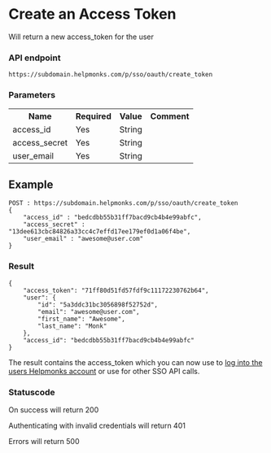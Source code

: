# Create an Access Token

Will return a new access_token for the user

### API endpoint

```
https://subdomain.helpmonks.com/p/sso/oauth/create_token
```

### Parameters

<table>
    <tr>
        <th>Name</th>
        <th>Required</th>
        <th>Value</th>
        <th>Comment</th>
    </tr>
    <tr>
        <td>access_id</td>
        <td>Yes</td>
        <td>String</td>
        <td></td>
    </tr>
    <tr>
        <td>access_secret</td>
        <td>Yes</td>
        <td>String</td>
        <td></td>
    </tr>
    <tr>
        <td>user_email</td>
        <td>Yes</td>
        <td>String</td>
        <td></td>
    </tr>
</table>

## Example

```
POST : https://subdomain.helpmonks.com/p/sso/oauth/create_token
{
    "access_id" : "bedcdbb55b31ff7bacd9cb4b4e99abfc",
    "access_secret" : "13dee613cbc84826a33cc4c7effd17ee179ef0d1a06f4be",
    "user_email" : "awesome@user.com"
}
```

### Result

```
{
    "access_token": "71ff80d51fd57fdf9c11172230762b64",
    "user": {
        "id": "5a3ddc31bc3056898f52752d",
        "email": "awesome@user.com",
        "first_name": "Awesome",
        "last_name": "Monk"
    },
    "access_id": "bedcdbb55b31ff7bacd9cb4b4e99abfc"
}
```

The result contains the access_token which you can now use to [log into the users Helpmonks account](/sso/login/) or use for other SSO API calls.

### Statuscode

On success will return 200

Authenticating with invalid credentials will return 401

Errors will return 500